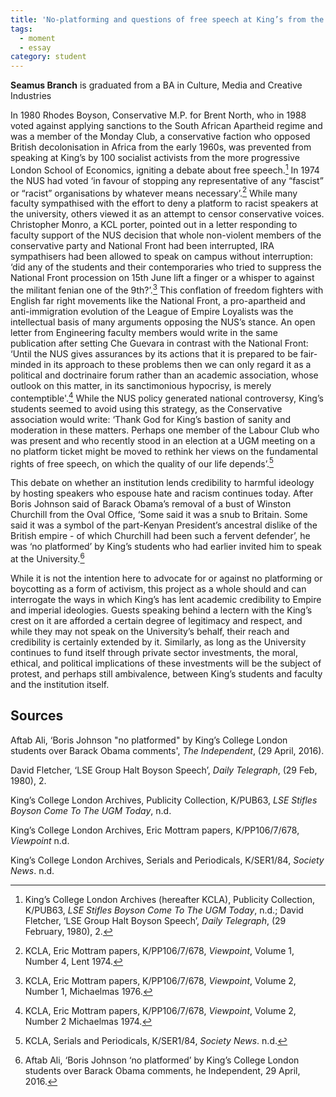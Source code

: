 ```yaml
---
title: 'No-platforming and questions of free speech at King’s from the 1980s to the present'
tags:
  - moment
  - essay
category: student
---
```

**Seamus Branch** is graduated from a BA in Culture, Media and Creative Industries

In 1980 Rhodes Boyson, Conservative M.P. for Brent North, who in 1988 voted against applying sanctions to the South African Apartheid regime and was a member of the Monday Club, a conservative faction who opposed British decolonisation in Africa from the early 1960s, was prevented from speaking at King’s by 100 socialist activists from the more progressive London School of Economics, igniting a debate about free speech.[^1] In 1974 the NUS had voted ‘in favour of stopping any representative of any “fascist” or “racist” organisations by whatever means necessary’.[^2] While many faculty sympathised with the effort to deny a platform to racist speakers at the university, others viewed it as an attempt to censor conservative voices. Christopher Monro, a KCL porter, pointed out in a letter responding to faculty support of the NUS decision  that whole non-violent members of the conservative party and National Front had been interrupted, IRA sympathisers had been allowed to speak on campus without interruption: ‘did any of the students and  their contemporaries who tried to  suppress the National Front procession on 15th June lift a finger or a whisper to against the militant fenian one of the 9th?’.[^3] This conflation of freedom fighters with English far right movements like the National Front, a pro-apartheid and anti-immigration evolution of the League of Empire Loyalists was the intellectual basis of many arguments opposing the NUS’s stance. An open letter from Engineering faculty members would write in the same publication after setting Che Guevara in contrast with the National Front: ‘Until the NUS gives assurances by its actions that it is prepared to be fair-minded in its approach to these problems then we can only regard it as a political and doctrinaire forum rather than an academic association, whose outlook on this matter, in its sanctimonious hypocrisy, is merely contemptible'.[^4] While the NUS policy generated national controversy, King’s students seemed to avoid using this strategy, as the Conservative association would write: ‘Thank God for King’s bastion of sanity and moderation in these matters. Perhaps one member of the Labour Club who was present and who recently stood in an election at a UGM meeting on a no platform ticket might be moved to rethink her views on the fundamental rights of free speech, on which the quality of our life depends’.[^5]

This debate on whether an institution lends credibility to harmful ideology by hosting speakers who espouse hate and racism continues today. After Boris Johnson said of Barack Obama’s removal of a bust of Winston Churchill from the Oval Office, ‘Some said it was a snub to Britain. Some said it was a symbol of the part-Kenyan President’s ancestral dislike of the British empire - of which Churchill had been such a fervent defender’, he was ‘no platformed’ by King’s students who had earlier invited him to speak at the University.[^6]

While it is not the intention here to advocate for or against no platforming or boycotting as a form of activism, this project as a whole should and can interrogate the ways in which King’s has lent academic credibility to Empire and imperial ideologies. Guests speaking behind a lectern with the King’s crest on it are afforded a certain degree of legitimacy and respect, and while they may not speak on the University’s behalf, their reach and credibility is certainly extended by it. Similarly, as long as the University continues to fund itself through private sector investments, the moral, ethical, and political implications of these investments will be the subject of protest, and perhaps still ambivalence, between King’s students and faculty and the institution itself.

## Sources

Aftab Ali, ‘Boris Johnson "no platformed" by King’s College London students over Barack Obama comments', _The Independent_, (29 April, 2016).

David Fletcher, ‘LSE Group Halt Boyson Speech’, _Daily Telegraph_, (29 Feb, 1980), 2.

King’s College London Archives, Publicity Collection, K/PUB63, _LSE Stifles Boyson Come To The UGM Today_, n.d. 

King’s College London Archives, Eric Mottram papers, K/PP106/7/678, _Viewpoint_ n.d.

King’s College London Archives, Serials and Periodicals, K/SER1/84, _Society News_. n.d.

[^1]: King’s College London Archives (hereafter KCLA), Publicity Collection, K/PUB63, _LSE Stifles Boyson Come To The UGM Today_, n.d.; David Fletcher, ‘LSE Group Halt Boyson Speech’, _Daily Telegraph_, (29 February, 1980), 2.
[^2]: KCLA, Eric Mottram papers, K/PP106/7/678, _Viewpoint_, Volume 1, Number 4, Lent 1974.
[^3]: KCLA, Eric Mottram papers, K/PP106/7/678, _Viewpoint_,  Volume 2, Number 1, Michaelmas 1976.
[^4]: KCLA, Eric Mottram papers, K/PP106/7/678, _Viewpoint_, Volume 2, Number 2 Michaelmas 1974.
[^5]: KCLA, Serials and Periodicals, K/SER1/84, _Society News_. n.d.
[^6]: Aftab Ali, ‘Boris Johnson ‘no platformed’ by King’s College London students over Barack Obama comments, he Independent, 29 April, 2016.
